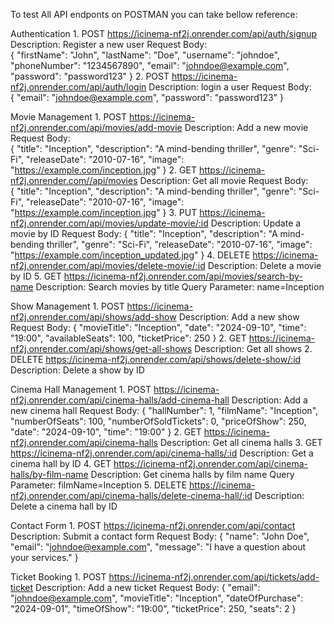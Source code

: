 To test All API endponts on POSTMAN you can take bellow reference:

Authentication
    1. POST  https://icinema-nf2j.onrender.com/api/auth/signup
       Description: Register a new user
       Request Body:  
          {
             "firstName": "John",
             "lastName": "Doe",
             "username": "johndoe",
             "phoneNumber": "1234567890",
             "email": "johndoe@example.com",
             "password": "password123"
          }
      2. POST  https://icinema-nf2j.onrender.com/api/auth/login
       Description: login a user
       Request Body:  
          {
             "email": "johndoe@example.com",
             "password": "password123"
          }
          
Movie Management
     1. POST  https://icinema-nf2j.onrender.com/api/movies/add-movie
       Description: Add a new movie
       Request Body:  
          {
             "title": "Inception",
             "description": "A mind-bending thriller",
             "genre": "Sci-Fi",
             "releaseDate": "2010-07-16",
             "image": "https://example.com/inception.jpg"
          }
     2. GET  https://icinema-nf2j.onrender.com//api/movies
       Description: Get all movie 
       Request Body:  
          {
             "title": "Inception",
             "description": "A mind-bending thriller",
             "genre": "Sci-Fi",
             "releaseDate": "2010-07-16",
             "image": "https://example.com/inception.jpg"
          }
     3. PUT https://icinema-nf2j.onrender.com/api/movies/update-movie/:id
            Description: Update a movie by ID
            Request Body:
              {
               "title": "Inception",
               "description": "A mind-bending thriller",
               "genre": "Sci-Fi",
               "releaseDate": "2010-07-16",
               "image": "https://example.com/inception_updated.jpg"
              }
      4. DELETE https://icinema-nf2j.onrender.com/api/movies/delete-movie/:id
                Description: Delete a movie by ID
      5. GET https://icinema-nf2j.onrender.com/api/movies/search-by-name
                Description: Search movies by title
                Query Parameter: name=Inception

Show Management
      1. POST https://icinema-nf2j.onrender.com/api/shows/add-show
               Description: Add a new show
               Request Body:
                   {
                    "movieTitle": "Inception",
                    "date": "2024-09-10",
                    "time": "19:00",
                    "availableSeats": 100,
                    "ticketPrice": 250
                   }
      2. GET https://icinema-nf2j.onrender.com/api/shows/get-all-shows
              Description: Get all shows
      2. DELETE https://icinema-nf2j.onrender.com/api/shows/delete-show/:id
              Description: Delete a show by ID
              
 Cinema Hall Management
       1. POST https://icinema-nf2j.onrender.com/api/cinema-halls/add-cinema-hall
               Description:  Add a new cinema hall
               Request Body:
                   {
                    "hallNumber": 1,
                    "filmName": "Inception",
                    "numberOfSeats": 100,
                    "numberOfSoldTickets": 0,
                    "priceOfShow": 250,
                    "date": "2024-09-10",
                    "time": "19:00"
                    }
         2. GET https://icinema-nf2j.onrender.com/api/cinema-halls
               Description: Get all cinema halls
         3. GET https://icinema-nf2j.onrender.com/api/cinema-halls/:id
               Description: Get a cinema hall by ID
         4. GET https://icinema-nf2j.onrender.com/api/cinema-halls/by-film-name
               Description:  Get cinema halls by film name
               Query Parameter: filmName=Inception
         5. DELETE https://icinema-nf2j.onrender.com/api/cinema-halls/delete-cinema-hall/:id
               Description: Delete a cinema hall by ID
               
Contact Form
       1. POST https://icinema-nf2j.onrender.com/api/contact
               Description: Submit a contact form
               Request Body:
                   {
                   "name": "John Doe",
                   "email": "johndoe@example.com",
                   "message": "I have a question about your services."
                   }
                   
Ticket Booking
        1. POST https://icinema-nf2j.onrender.com/api/tickets/add-ticket
               Description: Add a new ticket
               Request Body:
                  {
                   "email": "johndoe@example.com",
                   "movieTitle": "Inception",
                   "dateOfPurchase": "2024-09-01",
                   "timeOfShow": "19:00",
                   "ticketPrice": 250,
                   "seats": 2
                  }
         
      
   
    
       
